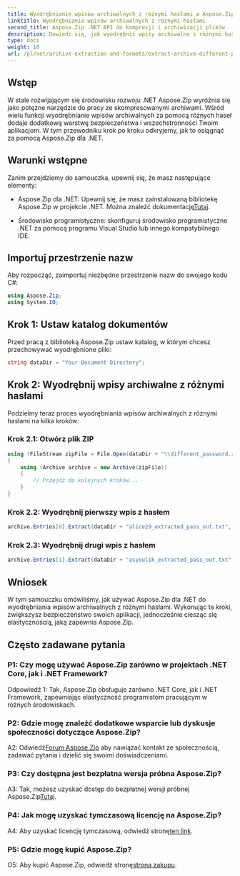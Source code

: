 ```yaml
---
title: Wyodrębnianie wpisów archiwalnych z różnymi hasłami w Aspose.Zip dla .NET
linktitle: Wyodrębnianie wpisów archiwalnych z różnymi hasłami
second_title: Aspose.Zip .NET API do kompresji i archiwizacji plików
description: Dowiedz się, jak wyodrębnić wpisy archiwalne z różnymi hasłami w Aspose.Zip dla .NET. Zwiększ bezpieczeństwo i elastyczność swoich aplikacji.
type: docs
weight: 10
url: /pl/net/archive-extraction-and-formats/extract-archive-different-passwords/
---
```

## Wstęp

W stale rozwijającym się środowisku rozwoju .NET Aspose.Zip wyróżnia się jako potężne narzędzie do pracy ze skompresowanymi archiwami. Wśród wielu funkcji wyodrębnianie wpisów archiwalnych za pomocą różnych haseł dodaje dodatkową warstwę bezpieczeństwa i wszechstronności Twoim aplikacjom. W tym przewodniku krok po kroku odkryjemy, jak to osiągnąć za pomocą Aspose.Zip dla .NET.

## Warunki wstępne

Zanim przejdziemy do samouczka, upewnij się, że masz następujące elementy:

-  Aspose.Zip dla .NET: Upewnij się, że masz zainstalowaną bibliotekę Aspose.Zip w projekcie .NET. Można znaleźć dokumentację[Tutaj](https://reference.aspose.com/zip/net/).

- Środowisko programistyczne: skonfiguruj środowisko programistyczne .NET za pomocą programu Visual Studio lub innego kompatybilnego IDE.

## Importuj przestrzenie nazw

Aby rozpocząć, zaimportuj niezbędne przestrzenie nazw do swojego kodu C#:

```csharp
using Aspose.Zip;
using System.IO;
```

## Krok 1: Ustaw katalog dokumentów

Przed pracą z biblioteką Aspose.Zip ustaw katalog, w którym chcesz przechowywać wyodrębnione pliki:

```csharp
string dataDir = "Your Document Directory";
```

## Krok 2: Wyodrębnij wpisy archiwalne z różnymi hasłami

Podzielmy teraz proces wyodrębniania wpisów archiwalnych z różnymi hasłami na kilka kroków:

### Krok 2.1: Otwórz plik ZIP

```csharp
using (FileStream zipFile = File.Open(dataDir + "\\different_password.zip", FileMode.Open))
{
    using (Archive archive = new Archive(zipFile))
    {
        // Przejdź do kolejnych kroków...
    }
}
```

### Krok 2.2: Wyodrębnij pierwszy wpis z hasłem

```csharp
archive.Entries[0].Extract(dataDir + "alice29_extracted_pass_out.txt", "first_pass");
```

### Krok 2.3: Wyodrębnij drugi wpis z hasłem

```csharp
archive.Entries[1].Extract(dataDir + "asyoulik_extracted_pass_out.txt", "second_pass");
```

## Wniosek

W tym samouczku omówiliśmy, jak używać Aspose.Zip dla .NET do wyodrębniania wpisów archiwalnych z różnymi hasłami. Wykonując te kroki, zwiększysz bezpieczeństwo swoich aplikacji, jednocześnie ciesząc się elastycznością, jaką zapewnia Aspose.Zip.

## Często zadawane pytania

### P1: Czy mogę używać Aspose.Zip zarówno w projektach .NET Core, jak i .NET Framework?

Odpowiedź 1: Tak, Aspose.Zip obsługuje zarówno .NET Core, jak i .NET Framework, zapewniając elastyczność programistom pracującym w różnych środowiskach.

### P2: Gdzie mogę znaleźć dodatkowe wsparcie lub dyskusje społeczności dotyczące Aspose.Zip?

 A2: Odwiedź[Forum Aspose.Zip](https://forum.aspose.com/c/zip/37) aby nawiązać kontakt ze społecznością, zadawać pytania i dzielić się swoimi doświadczeniami.

### P3: Czy dostępna jest bezpłatna wersja próbna Aspose.Zip?

 A3: Tak, możesz uzyskać dostęp do bezpłatnej wersji próbnej Aspose.Zip[Tutaj](https://releases.aspose.com/).

### P4: Jak mogę uzyskać tymczasową licencję na Aspose.Zip?

 A4: Aby uzyskać licencję tymczasową, odwiedź stronę[ten link](https://purchase.aspose.com/temporary-license/).

### P5: Gdzie mogę kupić Aspose.Zip?

 O5: Aby kupić Aspose.Zip, odwiedź stronę[strona zakupu](https://purchase.aspose.com/buy).